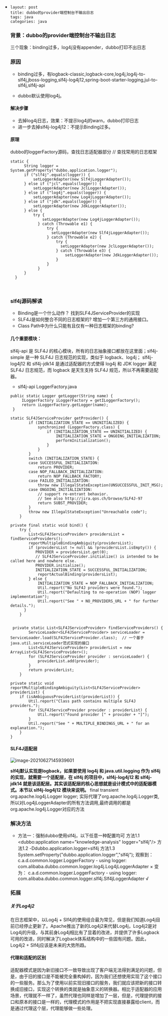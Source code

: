 - ```
  layout: post
  title: dubbo的provider端控制台不输出日志
  tags: java
  categories: java
  ```

  ### 背景：dubbo的provider端控制台不输出日志

  三个现象：binding过多，log4j没有appender，dubbo打印不出日志

  ### 原因

  - binding过多，有logback-classic,logback-core,log4j,log4j-to-slf4j,jboss-logging,slf4j-log4j12,spring-boot-starter-logging,jul-to-slf4j,slf4j-api

  - dubbo默认使用log4j。

  #### 解决步骤

  - 去掉log4j日志，效果：不提示log4j的warn，dubbo打印日志
  - 进一步去掉slf4j-log4j12：不提示Binding过多。

  #### 原理

  dubbo的loggerFactory源码，查找日志适配器部分
  // 查找常用的日志框架

  ```
  static {
  	    String logger = System.getProperty("dubbo.application.logger");
  	    if ("slf4j".equals(logger)) {
      		setLoggerAdapter(new Slf4jLoggerAdapter());
      	} else if ("jcl".equals(logger)) {
      		setLoggerAdapter(new JclLoggerAdapter());
      	} else if ("log4j".equals(logger)) {
      		setLoggerAdapter(new Log4jLoggerAdapter());
      	} else if ("jdk".equals(logger)) {
      		setLoggerAdapter(new JdkLoggerAdapter());
      	} else {
      		try {
      			setLoggerAdapter(new Log4jLoggerAdapter());
              } catch (Throwable e1) {
                  try {
                  	setLoggerAdapter(new Slf4jLoggerAdapter());
                  } catch (Throwable e2) {
                      try {
                      	setLoggerAdapter(new JclLoggerAdapter());
                      } catch (Throwable e3) {
                          setLoggerAdapter(new JdkLoggerAdapter());
                      }
                  }
              }
      	}
  	}
  ```

  ​	

  ### slf4j源码解读

  - Binding是一个什么动作？  找到SLF4JServiceProvider的实现
  - SLF4J是如何整合不同的日志框架的?  增加一个第三方的通用接口。
  - Class Path中为什么只能有且仅有一种日志框架的binding?

  #### 几个重要模块：

  slf4j-api 是 SLF4J 的核心模块，所有的日志抽象接口都放在这里面；slf4j-simple 是一种 SLF4J 日志规范的实现，类似于 logback、log4j； slf4j-log4j12 和 slf4j-jdk14 是通过适配器的方式使得 log4j 和 JDK logger 满足 SLF4J 日志规范，而 logback 是天生支持 SLF4J 规范，所以不再需要适配器。

  - slf4j-api   LoggerFactory.java

  ``` 
  public static Logger getLogger(String name) {
       ILoggerFactory iLoggerFactory = getILoggerFactory();
       return iLoggerFactory.getLogger(name);
   }
  
  static SLF4JServiceProvider getProvider() {
          if (INITIALIZATION_STATE == UNINITIALIZED) {
              synchronized (LoggerFactory.class) {
                  if (INITIALIZATION_STATE == UNINITIALIZED) {
                      INITIALIZATION_STATE = ONGOING_INITIALIZATION;
                      performInitialization();
                  }
              }
          }
          switch (INITIALIZATION_STATE) {
          case SUCCESSFUL_INITIALIZATION:
              return PROVIDER;
          case NOP_FALLBACK_INITIALIZATION:
              return NOP_FALLBACK_FACTORY;
          case FAILED_INITIALIZATION:
              throw new IllegalStateException(UNSUCCESSFUL_INIT_MSG);
          case ONGOING_INITIALIZATION:
              // support re-entrant behavior.
              // See also http://jira.qos.ch/browse/SLF4J-97
              return SUBST_PROVIDER;
          }
          throw new IllegalStateException("Unreachable code");
      }
  
  private final static void bind() {
      try {
          List<SLF4JServiceProvider> providersList = findServiceProviders();
          reportMultipleBindingAmbiguity(providersList);
          if (providersList != null && !providersList.isEmpty()) {
             PROVIDER = providersList.get(0);
             // SLF4JServiceProvider.initialize() is intended to be called here and nowhere else.
             PROVIDER.initialize();
             INITIALIZATION_STATE = SUCCESSFUL_INITIALIZATION;
              reportActualBinding(providersList);
          } else {
              INITIALIZATION_STATE = NOP_FALLBACK_INITIALIZATION;
              Util.report("No SLF4J providers were found.");
              Util.report("Defaulting to no-operation (NOP) logger implementation");
              Util.report("See " + NO_PROVIDERS_URL + " for further details.");
  		}
      }
  
  
   private static List<SLF4JServiceProvider> findServiceProviders() {
          ServiceLoader<SLF4JServiceProvider> serviceLoader = ServiceLoader.load(SLF4JServiceProvider.class);  // 一个基于java.util.serviceLoader范式实现的接口
          List<SLF4JServiceProvider> providerList = new ArrayList<SLF4JServiceProvider>();
          for (SLF4JServiceProvider provider : serviceLoader) {
              providerList.add(provider);
          }
          return providerList;
      }
  
  private static void reportMultipleBindingAmbiguity(List<SLF4JServiceProvider> providerList) {
      if (isAmbiguousProviderList(providerList)) {
          Util.report("Class path contains multiple SLF4J providers.");
          for (SLF4JServiceProvider provider : providerList) {
              Util.report("Found provider [" + provider + "]");
          }
          Util.report("See " + MULTIPLE_BINDINGS_URL + " for an explanation.");
      }
  }
  ```

  

  #### SLF4J适配层

  ![image-20210627145939601](.\img\image-20210627145939601.png)

  **slf4j默认实现是logback，如果要使用 log4j 和 java.util.logging 作为 slf4j 的实现，就需要一个适配层，在 slf4j 的项目中，slf4j-log4j12 和 slf4j-jdk14 就是该适配层。其实该适配层的核心思想就是设计模式中的适配器模式。本节以 slf4j-log4j12 模块来说明。**
   final transient org.apache.log4j.Logger logger;  实际代理了org.apache.log4j.Logger类,所以对Log4jLoggerAdapter的所有方法调用,最终调用的都是org.apache.log4j.Logger对应的方法

  

  ### 解决方法

  - 方法一：强制dubbo使用slf4j，以下任意一种配置均可
    方法1.1  <dubbo:application name="knowledge-analysis" logger="slf4j"/>
    方法1.2 -Ddubbo.application.logger=slf4j
    方法1.3  System.setProperty("dubbo.application.logger","slf4j");
    观察到：
    c.a.d.common.logger.LoggerFactory - using logger: com.alibaba.dubbo.common.logger.log4j.Log4jLoggerAdapter  ×
    变为：
    c.a.d.common.logger.LoggerFactory - using logger: com.alibaba.dubbo.common.logger.slf4j.Slf4jLoggerAdapter  √

  ### 拓展

  ##### 关于Log4j2

  在日志框架中，以Log4j + Slf4j的使用组合最为常见，但是我们知道Log4j目前已经停止更新了。Apache推出了新的Log4j2来代替Log4j，Log4j2是对Log4j的升级，与其前身Log4j相比有了显着的改进，并提供了许多Logback可用的改进，同时解决了Logback体系结构中的一些固有问题。因此，Log4j2 + Slf4j应该是未来的大势所趋。

  #### 代理和适配的区别

  适配器模式是因为新旧接口不一致导致出现了客户端无法得到满足的问题，但是，由于旧的接口是不能被完全重构掉的，因为我们还想使用实现了这个接口的一些服务。那么为了使用以前实现旧接口的服务，我们就应该把新的接口转换成旧接口，实现这个转换的类就是抽象意义的转换器。相比于适配器的应用场景，代理就不一样了，虽然代理也同样是增加了一层，但是，代理提供的接口和原本的接口是一样的，代理模式的作用是不把实现直接暴露给client，而是通过代理这个层，代理能够做一些处理。